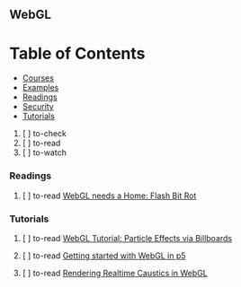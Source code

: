 ## WebGL

# Table of Contents
<!-- MarkdownTOC depth=4 -->
  - [Courses](#courses)
  - [Examples](#examples)
  - [Readings](#readings)
  - [Security](#security)
  - [Tutorials](#tutorials)
<!-- /MarkdownTOC -->

  1. [ ] to-check []()
  1. [ ] to-read []()
  1. [ ] to-watch []()

### Readings

  1. [ ] to-read [WebGL needs a Home: Flash Bit Rot](https://hackernoon.com/webgl-needs-a-home-part-ii-bit-rot-d8c5fec0ebd4)

### Tutorials

  1. [ ] to-read [WebGL Tutorial: Particle Effects via Billboards](http://chinedufn.com/webgl-particle-effect-billboard-tutorial/)

  1. [ ] to-read [Getting started with WebGL in p5](https://github.com/processing/p5.js/wiki/Getting-started-with-WebGL-in-p5)
  1. [ ] to-read [Rendering Realtime Caustics in WebGL](https://medium.com/@evanwallace/rendering-realtime-caustics-in-webgl-2a99a29a0b2c)
